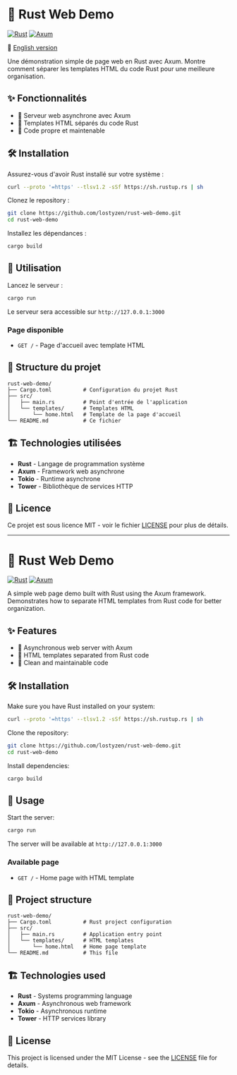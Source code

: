 # 🦀 Rust Web Demo

[![Rust](https://img.shields.io/badge/rust-%23000000.svg?style=for-the-badge&logo=rust&logoColor=white)](https://www.rust-lang.org/)
[![Axum](https://img.shields.io/badge/axum-%23000000.svg?style=for-the-badge&logo=rust&logoColor=white)](https://github.com/tokio-rs/axum)

📖 [English version](#-rust-web-demo-1)

Une démonstration simple de page web en Rust avec Axum. Montre comment séparer les templates HTML du code Rust pour une meilleure organisation.

## ✨ Fonctionnalités

- 🚀 Serveur web asynchrone avec Axum
- 🎨 Templates HTML séparés du code Rust
- 🎯 Code propre et maintenable

## 🛠️ Installation

Assurez-vous d'avoir Rust installé sur votre système :

```bash
curl --proto '=https' --tlsv1.2 -sSf https://sh.rustup.rs | sh
```

Clonez le repository :

```bash
git clone https://github.com/lostyzen/rust-web-demo.git
cd rust-web-demo
```

Installez les dépendances :

```bash
cargo build
```

## 🚀 Utilisation

Lancez le serveur :

```bash
cargo run
```

Le serveur sera accessible sur `http://127.0.0.1:3000`

### Page disponible

- `GET /` - Page d'accueil avec template HTML

## 📁 Structure du projet

```
rust-web-demo/
├── Cargo.toml          # Configuration du projet Rust
├── src/
│   ├── main.rs         # Point d'entrée de l'application
│   └── templates/      # Templates HTML
│       └── home.html   # Template de la page d'accueil
└── README.md           # Ce fichier
```

## 🏗️ Technologies utilisées

- **Rust** - Langage de programmation système
- **Axum** - Framework web asynchrone
- **Tokio** - Runtime asynchrone
- **Tower** - Bibliothèque de services HTTP

## 📄 Licence

Ce projet est sous licence MIT - voir le fichier [LICENSE](LICENSE) pour plus de détails.

---

# 🦀 Rust Web Demo

[![Rust](https://img.shields.io/badge/rust-%23000000.svg?style=for-the-badge&logo=rust&logoColor=white)](https://www.rust-lang.org/)
[![Axum](https://img.shields.io/badge/axum-%23000000.svg?style=for-the-badge&logo=rust&logoColor=white)](https://github.com/tokio-rs/axum)

A simple web page demo built with Rust using the Axum framework. Demonstrates how to separate HTML templates from Rust code for better organization.

## ✨ Features

- 🚀 Asynchronous web server with Axum
- 🎨 HTML templates separated from Rust code
- 🎯 Clean and maintainable code

## 🛠️ Installation

Make sure you have Rust installed on your system:

```bash
curl --proto '=https' --tlsv1.2 -sSf https://sh.rustup.rs | sh
```

Clone the repository:

```bash
git clone https://github.com/lostyzen/rust-web-demo.git
cd rust-web-demo
```

Install dependencies:

```bash
cargo build
```

## 🚀 Usage

Start the server:

```bash
cargo run
```

The server will be available at `http://127.0.0.1:3000`

### Available page

- `GET /` - Home page with HTML template

## 📁 Project structure

```
rust-web-demo/
├── Cargo.toml          # Rust project configuration
├── src/
│   ├── main.rs         # Application entry point
│   └── templates/      # HTML templates
│       └── home.html   # Home page template
└── README.md           # This file
```

## 🏗️ Technologies used

- **Rust** - Systems programming language
- **Axum** - Asynchronous web framework
- **Tokio** - Asynchronous runtime
- **Tower** - HTTP services library

## 📄 License

This project is licensed under the MIT License - see the [LICENSE](LICENSE) file for details.